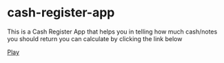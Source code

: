 # cash-register-app

This is a Cash Register App that helps you in telling how much cash/notes you should return
you can calculate by clicking the link below

[ Play ]("https://manage-cash-app.netlify.app/")

